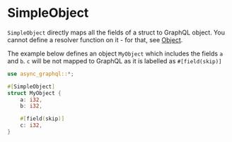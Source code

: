 # SimpleObject

`SimpleObject` directly maps all the fields of a struct to GraphQL object. You cannot define a resolver function on it - for that, see [Object](define_complex_object.html).

The example below defines an object `MyObject` which includes the fields `a` and `b`. `c` will be not mapped to GraphQL as it is labelled as `#[field(skip)]`

```rust
use async_graphql::*;

#[SimpleObject]
struct MyObject {
    a: i32,
    b: i32,

    #[field(skip)]
    c: i32,
}
```
